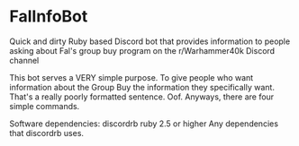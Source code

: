 # FalInfoBot
Quick and dirty Ruby based Discord bot that provides information to people asking about Fal's group buy program on the r/Warhammer40k Discord channel


This bot serves a VERY simple purpose. To give people who want information about the Group Buy the information they specifically want. That's a really poorly formatted sentence. Oof. Anyways, there are four simple commands. 

Software dependencies:
discordrb
ruby 2.5 or higher
Any dependencies that discordrb uses. 
